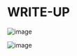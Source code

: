 # WRITE-UP

![image](https://github.com/user-attachments/assets/2f7b2545-442f-408c-81eb-e0dcbbc350fa)


![image](https://github.com/user-attachments/assets/c140918c-cbd9-4e07-b867-5d7bdd05bdc9)
